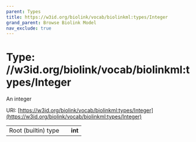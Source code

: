 ```yaml
---
parent: Types
title: https://w3id.org/biolink/vocab/biolinkml:types/Integer
grand_parent: Browse Biolink Model
nav_exclude: true
---
```


# Type: //w3id.org/biolink/vocab/biolinkml:types/Integer


An integer

URI: [https://w3id.org/biolink/vocab/biolinkml:types/Integer](https://w3id.org/biolink/vocab/biolinkml:types/Integer)

|  |  |  |
| --- | --- | --- |
| Root (builtin) type | | **int** |
